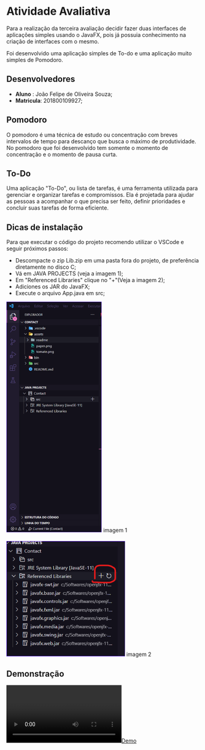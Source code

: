 # Atividade Avaliativa

Para a realização da terceira avaliação decidir fazer duas interfaces de aplicações simples usando o JavaFX, pois já possuia conhecimento na criação de interfaces com o mesmo.

Foi desenvolvido uma aplicação simples de To-do e uma aplicação muito simples de Pomodoro.


## Desenvolvedores 
 - **Aluno** : João Felipe de Oliveira Souza;
 - **Matricula**: 201800109927;
 
## Pomodoro

O pomodoro é uma técnica de estudo ou concentração com breves intervalos de tempo para descanço que busca o máximo de produtividade. No pomodoro que foi desenvolvido tem somente o momento de concentração e o momento de pausa curta.

## To-Do

Uma aplicação "To-Do", ou lista de tarefas, é uma ferramenta utilizada para gerenciar e organizar tarefas e compromissos. Ela é projetada para ajudar as pessoas a acompanhar o que precisa ser feito, definir prioridades e concluir suas tarefas de forma eficiente. 


## Dicas de instalação

Para que executar o código do projeto recomendo utilizar o VSCode e seguir próximos passos:

  - Descompacte o zip Lib.zip em uma pasta fora do projeto, de preferência diretamente no disco C; 
  - Vá em JAVA PROJECTS (veja a imagem 1);
  - Em "Referenced Libraries" clique no "+"(Veja a imagem 2);
  - Adiciones os JAR do JavaFX;
  - Execute o arquivo App.java em src;


  <img src="assets/readme/exemplo.png" alt="imagem 1" width="auto" height="600">
  imagem 1
  <div style="margin:20px" ></div>
  <img src="assets/readme/exemplo2.png" alt="imagem 1" width="auto" height="300">
  imagem 2


## Demonstração

[![Demo](assets/readme/demo.mp4)](assets/readme/demo.mp4)
